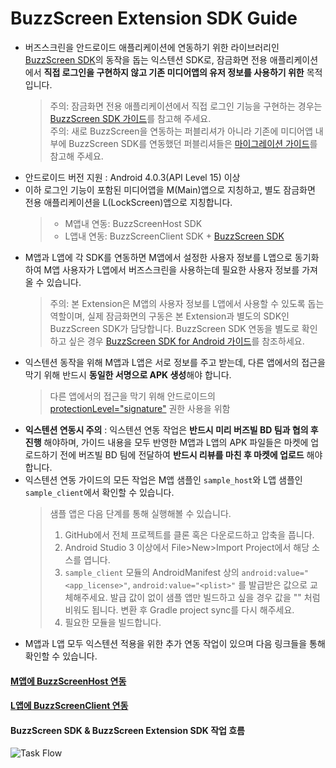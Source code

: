 # BuzzScreen Extension SDK Guide

- 버즈스크린을 안드로이드 애플리케이션에 연동하기 위한 라이브러리인 [BuzzScreen SDK](https://github.com/Buzzvil/buzzscreen-sdk-publisher)의 동작을 돕는 익스텐션 SDK로, 잠금화면 전용 애플리케이션에서 **직접 로그인을 구현하지 않고 기존 미디어앱의 유저 정보를 사용하기 위한** 목적입니다.
    > 주의: 잠금화면 전용 애플리케이션에서 직접 로그인 기능을 구현하는 경우는 [BuzzScreen SDK 가이드](https://github.com/Buzzvil/buzzscreen-sdk-publisher/wiki)를 참고해 주세요.<br>
    주의: 새로 BuzzScreen을 연동하는 퍼블리셔가 아니라 기존에 미디어앱 내부에 BuzzScreen SDK를 연동했던 퍼블리셔들은 [마이그레이션 가이드](https://github.com/Buzzvil/buzzscreen-sdk-publisher-migration/wiki)를 참고해 주세요.
- 안드로이드 버전 지원 : Android 4.0.3(API Level 15) 이상
- 이하 로그인 기능이 포함된 미디어앱을 M(Main)앱으로 지칭하고, 별도 잠금화면 전용 애플리케이션을 L(LockScreen)앱으로 지칭합니다. <br>
    > - M앱내 연동: BuzzScreenHost SDK<br>
    > - L앱내 연동: BuzzScreenClient SDK + [BuzzScreen SDK](https://github.com/Buzzvil/buzzscreen-sdk-publisher/wiki)
- M앱과 L앱에 각 SDK를 연동하면 M앱에서 설정한 사용자 정보를 L앱으로 동기화하여 M앱 사용자가 L앱에서 버즈스크린을 사용하는데 필요한 사용자 정보를 가져올 수 있습니다.
    > 주의: 본 Extension은 M앱의 사용자 정보를 L앱에서 사용할 수 있도록 돕는 역할이며, 실제 잠금화면의 구동은 본 Extension과 별도의 SDK인 BuzzScreen SDK가 담당합니다. BuzzScreen SDK 연동을 별도로 확인하고 싶은 경우 [BuzzScreen SDK for Android 가이드](https://github.com/Buzzvil/buzzscreen-sdk-publisher/wiki)를 참조하세요.
- 익스텐션 동작을 위해 M앱과 L앱은 서로 정보를 주고 받는데, 다른 앱에서의 접근을 막기 위해 반드시 **동일한 서명으로 APK 생성**해야 합니다.
    > 다른 앱에서의 접근을 막기 위해 안드로이드의 [protectionLevel="signature"](https://developer.android.com/guide/topics/manifest/permission-element.html#plevel) 권한 사용을 위함
- **익스텐션 연동시 주의** : 익스텐션 연동 작업은 **반드시 미리 버즈빌 BD 팀과 협의 후 진행** 해야하며, 가이드 내용을 모두 반영한 M앱과 L앱의 APK 파일들은 마켓에 업로드하기 전에 버즈빌 BD 팀에 전달하여 **반드시 리뷰를 마친 후 마켓에 업로드** 해야 합니다.
- 익스텐션 연동 가이드의 모든 작업은 M앱 샘플인 `sample_host`와 L앱 샘플인 `sample_client`에서 확인할 수 있습니다.
    > 샘플 앱은 다음 단계를 통해 실행해볼 수 있습니다.
    > 1. GitHub에서 전체 프로젝트를 클론 혹은 다운로드하고 압축을 풉니다.
    > 2. Android Studio 3 이상에서 File>New>Import Project에서 해당 소스를 엽니다.
    > 3. `sample_client` 모듈의 AndroidManifest 상의 `android:value="<app_license>"`, `android:value="<plist>"` 를 발급받은 값으로 교체해주세요. 발급 값이 없이 샘플 앱만 빌드하고 싶을 경우 값을 "" 처럼 비워도 됩니다. 변환 후 Gradle project sync를 다시 해주세요.
    > 4. 필요한 모듈을 빌드합니다.
- M앱과 L앱 모두 익스텐션 적용을 위한 추가 연동 작업이 있으며 다음 링크들을 통해 확인할 수 있습니다. 

#### [M앱에 BuzzScreenHost 연동](https://github.com/Buzzvil/buzzscreen-sdk-extension-publisher/wiki/BUZZSCREENHOST-M)
#### [L앱에 BuzzScreenClient 연동](https://github.com/Buzzvil/buzzscreen-sdk-extension-publisher/wiki/BUZZSCREENCLIENT-L)

#### BuzzScreen SDK & BuzzScreen Extension SDK 작업 흐름
![Task Flow](https://github.com/Buzzvil/buzzscreen-sdk-extension-publisher/wiki/extension_workflow.png)